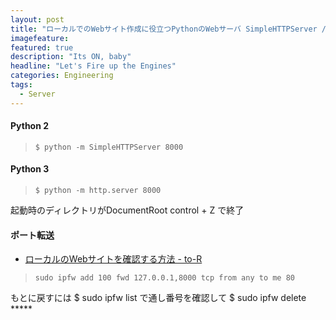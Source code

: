 ```yaml
---
layout: post
title: "ローカルでのWebサイト作成に役立つPythonのWebサーバ SimpleHTTPServer / http.server"
imagefeature: 
featured: true
description: "Its ON, baby"
headline: "Let's Fire up the Engines"
categories: Engineering
tags:
  - Server
---
```

<h4>Python 2</h4>
<blockquote><code>$ python -m SimpleHTTPServer 8000</code></blockquote>

<h4>Python 3</h4>
<blockquote><code>$ python -m http.server 8000</code></blockquote>



起動時のディレクトリがDocumentRoot
control + Z で終了

<h4>ポート転送</h4>
<ul><li>
<a href="http://blog.webcreativepark.net/2013/08/06-121744.html" target="_blank">ローカルのWebサイトを確認する方法 - to-R</a>
</li></ul>
<blockquote><code>sudo ipfw add 100 fwd 127.0.0.1,8000 tcp from any to me 80</code></blockquote>

もとに戻すには $ sudo ipfw list で通し番号を確認して $ sudo ipfw delete *****
